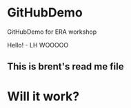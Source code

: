 # GitHubDemo
GitHubDemo for ERA workshop


Hello! - LH WOOOOO
## This is brent's read me file
# Will it work?
